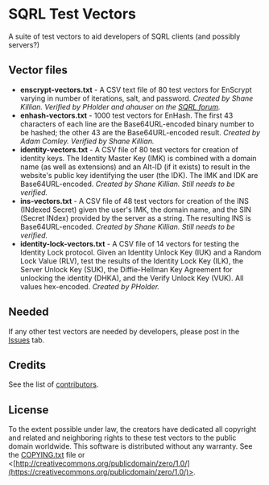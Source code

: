# SQRL Test Vectors
A suite of test vectors to aid developers of SQRL clients (and possibly servers?)

## Vector files

- **enscrypt-vectors.txt** - A CSV text file of 80 test vectors for EnScrypt varying 
  in number of iterations, salt, and password. *Created by Shane Killian. Verified
  by PHolder and ahauser on the [SQRL forum](https://sqrl.grc.com).*
- **enhash-vectors.txt** - 1000 test vectors for EnHash. The first 43 characters of
  each line are the Base64URL-encoded binary number to be hashed; the other 43 are 
  the Base64URL-encoded result. *Created by Adam Comley. Verified by Shane Killian.*
- **identity-vectors.txt** - A CSV file of 80 test vectors for creation of identity
  keys. The Identity Master Key (IMK) is combined with a domain name (as well as
  extensions) and an Alt-ID (if it exists) to result in the website's public key
  identifying the user (the IDK).   The IMK and IDK are Base64URL-encoded. 
  *Created by Shane Killian. Still needs to be verified.*
- **ins-vectors.txt** - A CSV file of 48 test vectors for creation of the INS
  (INdexed Secret) given the user's IMK, the domain name, and the SIN (Secret 
  INdex) provided by the server as a string. The resulting INS is Base64URL-encoded.
  *Created by Shane Killian. Still needs to be verified.*
- **identity-lock-vectors.txt** - A CSV file of 14 vectors for testing the
  Identity Lock protocol. Given an Identity Unlock Key (IUK) and a Random Lock
  Value (RLV), test the results of the Identity Lock Key (ILK), the Server Unlock
  Key (SUK), the Diffie-Hellman Key Agreement for unlocking the identity (DHKA),
  and the Verify Unlock Key (VUK). All values hex-encoded. *Created by PHolder.*

## Needed

If any other test vectors are needed by developers, please post in the 
  [Issues](../../issues) tab.
  
## Credits

See the list of [contributors](../../graphs/contributors).

## License

To the extent possible under law, the creators have dedicated all copyright and
 related and neighboring rights to these test vectors to the public domain
 worldwide. This software is distributed without any warranty. See the 
 [COPYING.txt](COPYING.txt) file or 
 <[http://creativecommons.org/publicdomain/zero/1.0/](https://creativecommons.org/publicdomain/zero/1.0/)>.